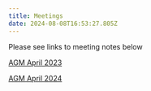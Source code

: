 ```yaml
---
title: Meetings
date: 2024-08-08T16:53:27.805Z
---
```

Please see links to meeting notes below 

[AGM   April 2023](https://longmynd.org/img/agm_minutes_april_2023.pdf)

[AGM April 2024](public/img/lmsc_agm_meeting_18-04-2024.pdf)